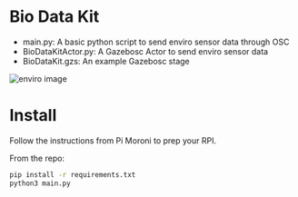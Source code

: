 # Bio Data Kit

* main.py: A basic python script to send enviro sensor data through OSC
* BioDataKitActor.py: A Gazebosc Actor to send enviro sensor data
* BioDataKit.gzs: An example Gazebosc stage

![enviro image](https://cdn.shopify.com/s/files/1/0174/1800/products/Enviro-Plus-pHAT-on-white-2_192x192.jpg?v=1573820030)

# Install

Follow the instructions from Pi Moroni to prep your RPI.

From the repo:

```bash
pip install -r requirements.txt
python3 main.py
```
